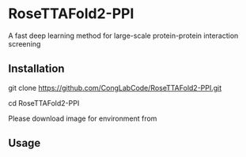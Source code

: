 # RoseTTAFold2-PPI
A fast deep learning method for large-scale protein-protein interaction screening

## Installation
git clone https://github.com/CongLabCode/RoseTTAFold2-PPI.git

cd RoseTTAFold2-PPI

Please download image for environment from 
 
## Usage


